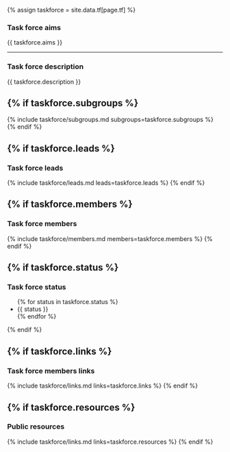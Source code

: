 {% assign taskforce = site.data.tf[page.tf] %}

### Task force aims

{{ taskforce.aims }}

---

### Task force description

{{ taskforce.description }}

<!-- SUBGROUPS -->
{% if taskforce.subgroups %}
---
{% include taskforce/subgroups.md subgroups=taskforce.subgroups %}
{% endif %}

<!-- LEADS -->
{% if taskforce.leads %}
---
### Task force leads

{% include taskforce/leads.md leads=taskforce.leads %}
{% endif %}

<!-- MEMBERS -->
{% if taskforce.members %}
---
### Task force members 

{% include taskforce/members.md members=taskforce.members %}
{% endif %}

<!-- Status -->
{% if taskforce.status %}
---
### Task force status  

<ul>
{% for status in taskforce.status %}
    <li> {{ status }} </li> 
{% endfor %}
</ul>
{% endif %}

<!-- Links -->
{% if taskforce.links %}
---

### Task force members links

{% include taskforce/links.md links=taskforce.links %}
{% endif %}

<!-- Resources -->
{% if taskforce.resources %}
---

### Public resources

{% include taskforce/links.md links=taskforce.resources %}
{% endif %}
